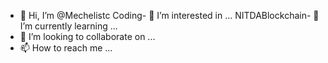 - 👋 Hi, I’m @Mechelistc
Coding- 👀 I’m interested in ...
NITDABlockchain- 🌱 I’m currently learning ...
- 💞️ I’m looking to collaborate on ...
- 📫 How to reach me ...

<!---
Mechelistc/Mechelistc is a ✨ special ✨ repository because its `README.md` (this file) appears on your GitHub profile.
You can click the Preview link to take a look at your changes.
--->
